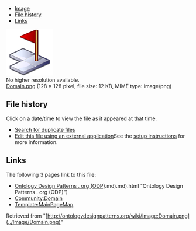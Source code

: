 * [Image](../Image/Domain.png#file)
* [File history](../Image/Domain.png#filehistory)
* [Links](../Image/Domain.png#filelinks)

[![Image:Domain.png](../images/8/8b/Domain.png)](../images/8/8b/Domain.png)  
No higher resolution available.  
[Domain.png](../images/8/8b/Domain.png)‎ (128 × 128 pixel, file size: 12 KB, MIME type: image/png)

## File history

Click on a date/time to view the file as it appeared at that time.



  
* [Search for duplicate files](http://ontologydesignpatterns.org/wiki/Special:FileDuplicateSearch/Domain.png "Special:FileDuplicateSearch/Domain.png")
* [Edit this file using an external application](http://ontologydesignpatterns.org/wiki/index.php?title=Image:Domain.png&action=edit&externaledit=true&mode=file "Image:Domain.png")See the [setup instructions](http://www.mediawiki.org/wiki/Manual:External_editors "http://www.mediawiki.org/wiki/Manual:External_editors") for more information.

## Links



The following 3 pages link to this file:


* [Ontology Design Patterns . org (ODP)](../Ontology_Design_Patterns_._org_(ODP)).md).md).html "Ontology Design Patterns . org (ODP)")
* [Community:Domain](../Community/Domain "Community:Domain")
* [Template:MainPageMap](../Template/MainPageMap "Template:MainPageMap")


Retrieved from "[http://ontologydesignpatterns.org/wiki/Image:Domain.png](../Image/Domain.png)"